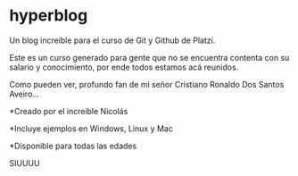 # hyperblog
Un blog increíble para el curso de Git y Github de Platzi.

Este es un curso generado para gente que no se encuentra contenta con su salario y conocimiento, por ende todos estamos acá reunidos.

Como pueden ver, profundo fan de mi señor Cristiano Ronaldo Dos Santos Aveiro...

*Creado por el increíble Nicolás

*Incluye ejemplos en Windows, Linux y Mac

*Disponible para todas las edades

SIUUUU
